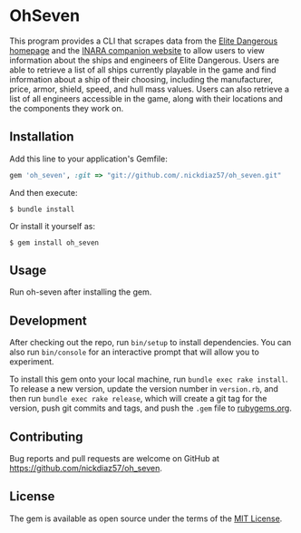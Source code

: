 # OhSeven

This program provides a CLI that scrapes data from the [Elite Dangerous homepage](http://www.elitedangerous.com/ships) and the [INARA companion website](http://www.inara.cz/galaxy-engineers) to allow users to view information about the ships and engineers of Elite Dangerous. Users are able to retrieve a list of all ships currently playable in the game and find information about a ship of their choosing, including the manufacturer, price, armor, shield, speed, and hull mass values.  Users can also retrieve a list of all engineers accessible in the game, along with their locations and the components they work on.

## Installation

Add this line to your application's Gemfile:

```ruby
gem 'oh_seven', :git => "git://github.com/.nickdiaz57/oh_seven.git"
```

And then execute:

    $ bundle install

Or install it yourself as:

    $ gem install oh_seven

## Usage

Run oh-seven after installing the gem.

## Development

After checking out the repo, run `bin/setup` to install dependencies. You can also run `bin/console` for an interactive prompt that will allow you to experiment.

To install this gem onto your local machine, run `bundle exec rake install`. To release a new version, update the version number in `version.rb`, and then run `bundle exec rake release`, which will create a git tag for the version, push git commits and tags, and push the `.gem` file to [rubygems.org](https://rubygems.org).

## Contributing

Bug reports and pull requests are welcome on GitHub at https://github.com/nickdiaz57/oh_seven.


## License

The gem is available as open source under the terms of the [MIT License](https://opensource.org/licenses/MIT).
